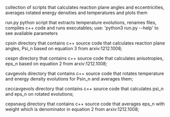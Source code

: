 collection of scripts that calculates reaction plane angles and eccentricities,
averages rotated energy densities and temperatures and plots them

run.py
    python script that extracts temperature evolutions, renames files, compiles
    c++ code and runs executables;
    use: 'python3 run.py --help' to see available parameters

cpsin
    directory that contains c++ source code that calculates reaction plane angles,
    Psi_n based on equation 3 from arxiv:1212.1008;

cespn
    directory that contains c++ source code that calculates anisotropies, eps_n
    based on equation 2 from arxiv:1212.1008;

cavgevols
    directory that contains c++ source code that rotates temperature and energy
    density evolutions for Psin_n and averages them;

ceccavgevols
    directory that contains c++ source code that calculates psi_n and eps_n on
    rotated evolutions;

cepsnavg
    directory that contains c++ source code that averages eps_n with weight which
    is denominator in equation 2 from arxiv:1212.1008;